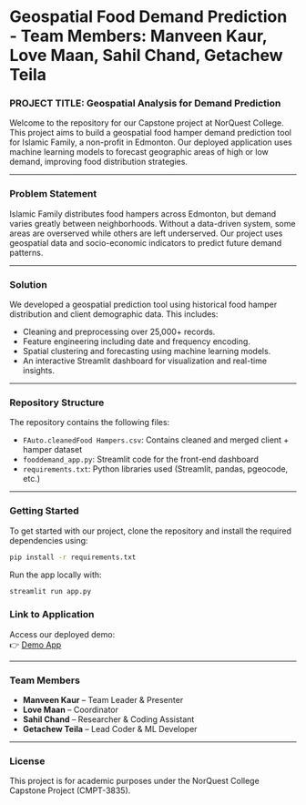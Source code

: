 # Geospatial Food Demand Prediction - Team Members: Manveen Kaur, Love Maan, Sahil Chand, Getachew Teila

### PROJECT TITLE: Geospatial Analysis for Demand Prediction

Welcome to the repository for our Capstone project at NorQuest College. This project aims to build a geospatial food hamper demand prediction tool for Islamic Family, a non-profit in Edmonton. Our deployed application uses machine learning models to forecast geographic areas of high or low demand, improving food distribution strategies.

---

### Problem Statement

Islamic Family distributes food hampers across Edmonton, but demand varies greatly between neighborhoods. Without a data-driven system, some areas are overserved while others are left underserved. Our project uses geospatial data and socio-economic indicators to predict future demand patterns.

---

### Solution

We developed a geospatial prediction tool using historical food hamper distribution and client demographic data. This includes:
- Cleaning and preprocessing over 25,000+ records.
- Feature engineering including date and frequency encoding.
- Spatial clustering and forecasting using machine learning models.
- An interactive Streamlit dashboard for visualization and real-time insights.

---

### Repository Structure

The repository contains the following files:

- `FAuto.cleanedFood Hampers.csv`: Contains cleaned and merged client + hamper dataset  
- `fooddemand_app.py`: Streamlit code for the front-end dashboard  
- `requirements.txt`: Python libraries used (Streamlit, pandas, pgeocode, etc.)  

---

### Getting Started

To get started with our project, clone the repository and install the required dependencies using:

```bash
pip install -r requirements.txt
```

Run the app locally with:
```bash
streamlit run app.py
```

### Link to Application

Access our deployed demo:  
👉 [Demo App]([https://fooddemand-yg3xzlfgfu3bpf66zzvtg4.streamlit.app/](https://food-demand123.streamlit.app/))

---

### Team Members

- **Manveen Kaur** – Team Leader & Presenter  
- **Love Maan** – Coordinator  
- **Sahil Chand** – Researcher & Coding Assistant  
- **Getachew Teila** – Lead Coder & ML Developer

---
### License

This project is for academic purposes under the NorQuest College Capstone Project (CMPT-3835).
